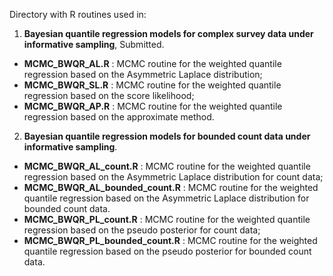 Directory with R routines used in:

1. **Bayesian quantile regression models for complex survey data under informative sampling**, Submitted.

- **MCMC_BWQR_AL.R** : MCMC routine for the weighted quantile regression based on the Asymmetric Laplace distribution;
- **MCMC_BWQR_SL.R** : MCMC routine for the weighted quantile regression based on the score likelihood;
- **MCMC_BWQR_AP.R** : MCMC routine for the weighted quantile regression based on the approximate method.

2. **Bayesian quantile regression models for bounded count data under informative sampling**. 

- **MCMC_BWQR_AL_count.R** : MCMC routine for the weighted quantile regression based on the Asymmetric Laplace distribution for count data;
- **MCMC_BWQR_AL_bounded_count.R** : MCMC routine for the weighted quantile regression based on the Asymmetric Laplace distribution for bounded count data.
- **MCMC_BWQR_PL_count.R** : MCMC routine for the weighted quantile regression based on the pseudo posterior for count data;
- **MCMC_BWQR_PL_bounded_count.R** : MCMC routine for the weighted quantile regression based on the pseudo posterior for bounded count data.
